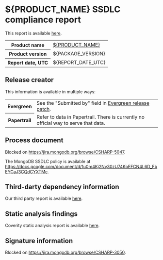 # ${PRODUCT_NAME} SSDLC compliance report

This report is available
<a href="https://us-west-2.console.aws.amazon.com/s3/object/csharp-driver-release-assets?region=us-west-2&bucketType=general&prefix=${PRODUCT_NAME}/${PACKAGE_VERSION}/ssdlc_compliance_report.md">here</a>.

<table>
  <tr>
    <th>Product name</th>
    <td><a href="https://github.com/mongodb/mongo-csharp-driver">${PRODUCT_NAME}</a></td>
  </tr>
  <tr>
    <th>Product version</th>
    <td>${PACKAGE_VERSION}</td>
  </tr>
  <tr>
    <th>Report date, UTC</th>
    <td>${REPORT_DATE_UTC}</td>
  </tr>
</table>

## Release creator

This information is available in multiple ways:

<table>
  <tr>
    <th>Evergreen</th>
    <td>
        See the "Submitted by" field in <a href="https://spruce.mongodb.com/version/dot_net_driver_v${PACKAGE_VERSION}_${github_commit}">Evergreen release patch</a>.
    </td>
  </tr>
   <tr>
    <th>Papertrail</th>
    <td>
        Refer to data in Papertrail. There is currently no official way to serve that data.
    </td>
  </tr>
</table>

## Process document

Blocked on <https://jira.mongodb.org/browse/CSHARP-5047>.

The MongoDB SSDLC policy is available at
<https://docs.google.com/document/d/1u0m4Kj2Ny30zU74KoEFCN4L6D_FbEYCaJ3CQdCYXTMc>.

## Third-darty dependency information

Our third party report is available <a href="https://us-west-2.console.aws.amazon.com/s3/object/csharp-driver-release-assets?region=us-west-2&bucketType=general&prefix=${PRODUCT_NAME}/${PACKAGE_VERSION}/augmented-sbom.json">here</a>.

## Static analysis findings

Coverity static analysis report is available <a href="https://us-west-2.console.aws.amazon.com/s3/object/csharp-driver-release-assets?region=us-west-2&bucketType=general&prefix=${PRODUCT_NAME}/${PACKAGE_VERSION}/static_code_analysis.csv">here</a>.

## Signature information

Blocked on <https://jira.mongodb.org/browse/CSHARP-3050>.
